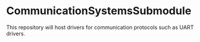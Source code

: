 # CommunicationSystemsSubmodule

This repository will host drivers for communication protocols such as UART drivers.
